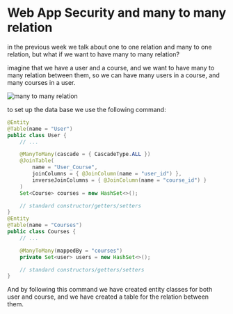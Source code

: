 # Web App Security and many to many relation

in the previous week we talk about one to one relation and many to one relation, but what if we want to have many to many relation?

imagine that we have a user and a course, and we want to have many to many relation between them, so we can have many users in a course, and many courses in a user.

![many to many relation](https://fmhelp.filemaker.com/help/18/fmp/en/FMP_Help/images/relational.07.06.1.png)

to set up the data base we use the following command:

```java
@Entity
@Table(name = "User")
public class User {
    // ...

    @ManyToMany(cascade = { CascadeType.ALL })
    @JoinTable(
        name = "User_Course",
        joinColumns = { @JoinColumn(name = "user_id") },
        inverseJoinColumns = { @JoinColumn(name = "course_id") }
    )
    Set<Course> courses = new HashSet<>();

    // standard constructor/getters/setters
}
@Entity
@Table(name = "Courses")
public class Courses {
    // ...

    @ManyToMany(mappedBy = "courses")
    private Set<user> users = new HashSet<>();

    // standard constructors/getters/setters
}
```

And by following this command we have created entity classes for both user and course, and we have created a table for the relation between them.
